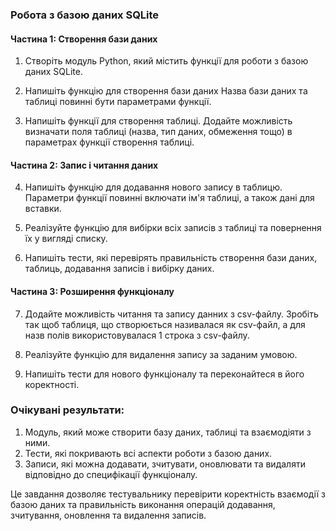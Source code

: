 ### Робота з базою даних SQLite

#### Частина 1: Створення бази даних

1. Створіть модуль Python, який містить функції для роботи з базою даних SQLite.

2. Напишіть функцію для створення бази даних Назва бази даних та таблиці повинні бути параметрами функції.

3. Напишіть функції для створення таблиці. Додайте можливість визначати поля таблиці (назва, тип даних, обмеження тощо) в параметрах функції створення таблиці.

#### Частина 2: Запис і читання даних

4. Напишіть функцію для додавання нового запису в таблицю. Параметри функції повинні включати ім'я таблиці, а також дані для вставки.

5. Реалізуйте функцію для вибірки всіх записів з таблиці та повернення їх у вигляді списку.

6. Напишіть тести, які перевірять правильність створення бази даних, таблиць, додавання записів і вибірку даних.

#### Частина 3: Розширення функціоналу

7. Додайте можливість читання та запису данних з csv-файлу. Зробіть так щоб таблиця, що створюється називалася як csv-файл, а для назв полів використовувалася 1 строка з csv-файлу.

8. Реалізуйте функцію для видалення запису за заданим умовою.

9. Напишіть тести для нового функціоналу та переконайтеся в його коректності.

### Очікувані результати:

1. Модуль, який може створити базу даних, таблиці та взаємодіяти з ними.
2. Тести, які покривають всі аспекти роботи з базою даних.
3. Записи, які можна додавати, зчитувати, оновлювати та видаляти відповідно до специфікації функціоналу.

Це завдання дозволяє тестувальнику перевірити коректність взаємодії з базою даних та правильність виконання операцій додавання, зчитування, оновлення та видалення записів.